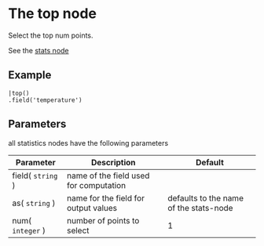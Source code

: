 The top node
=====================

Select the top num points.

See the [stats node](../stats.md)

Example
-------

```dfs      
|top()
.field('temperature') 
```

Parameters
----------
all statistics nodes have the following parameters

Parameter     | Description | Default 
--------------|-------------|--------- 
field( `string` )|name of the field used for computation|
as( `string` )| name for the field for output values| defaults to the name of the stats-node
num( `integer` )| number of points to select|1
